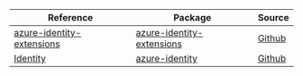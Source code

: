 | Reference | Package | Source |
|---|---|---|
|[azure-identity-extensions](identity-extensions-readme.md)|[azure-identity-extensions](https://repo1.maven.org/maven2/com/azure/azure-identity-extensions)|[Github](https://github.com/Azure/azure-sdk-for-java/blob/main/sdk/jdbc/azure-identity-extensions)|
|[Identity](identity-readme.md)|[azure-identity](https://repo1.maven.org/maven2/com/azure/azure-identity)|[Github](https://github.com/Azure/azure-sdk-for-java/blob/main/sdk/identity/azure-identity)|
